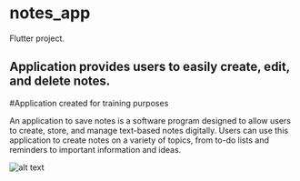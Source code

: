 # notes_app

Flutter project.

## Application provides users to easily create, edit, and delete notes.

#Application created for training purposes

An application to save notes is a software program designed to allow users to create, store, and manage text-based notes digitally.
Users can use this application to create notes on a variety of topics, from to-do lists and reminders to important information and ideas.

![alt text](https://rscode.site/files/1_app.png)
